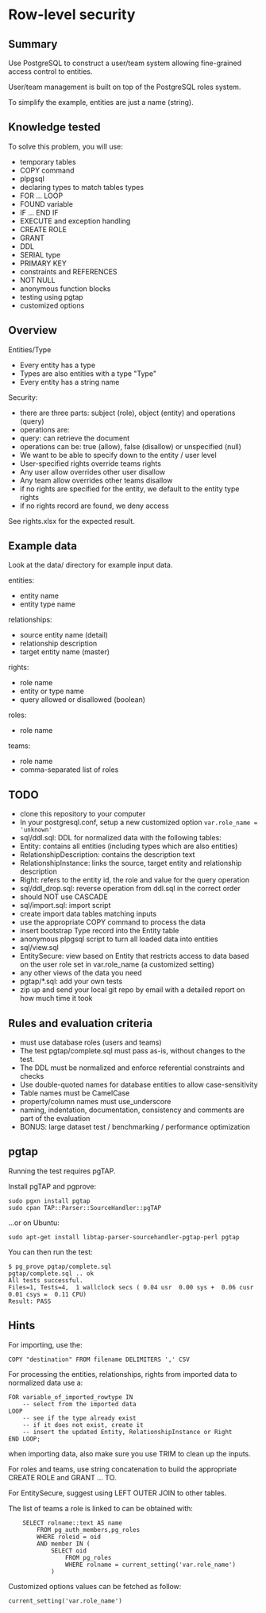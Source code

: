# Row-level security

## Summary

Use PostgreSQL to construct a user/team system allowing fine-grained access control to entities.

User/team management is built on top of the PostgreSQL roles system.

To simplify the example, entities are just a name (string).

## Knowledge tested

To solve this problem, you will use:

* temporary tables
* COPY command
* plpgsql
 * declaring types to match tables types
 * FOR ... LOOP
 * FOUND variable
 * IF ... END IF
 * EXECUTE and exception handling
* CREATE ROLE
* GRANT
* DDL
 * SERIAL type
 * PRIMARY KEY
 * constraints and REFERENCES
 * NOT NULL
* anonymous function blocks
* testing using pgtap
* customized options

## Overview

Entities/Type

* Every entity has a type
* Types are also entities with a type "Type"
* Every entity has a string name

Security:

* there are three parts: subject (role), object (entity) and operations (query)
* operations are:
 * query: can retrieve the document
* operations can be: true (allow), false (disallow) or unspecified (null)
* We want to be able to specify down to the entity / user level
* User-specified rights override teams rights
* Any user allow overrides other user disallow
* Any team allow overrides other teams disallow
* if no rights are specified for the entity, we default to the entity type rights
* if no rights record are found, we deny access

See rights.xlsx for the expected result.

## Example data

Look at the data/ directory for example input data.

entities:

* entity name
* entity type name

relationships:

* source entity name (detail)
* relationship description
* target entity name (master)

rights:

* role name
* entity or type name
* query allowed or disallowed (boolean)

roles:

* role name

teams:

* role name
* comma-separated list of roles

## TODO

* clone this repository to your computer
* In your postgresql.conf, setup a new customized option ```var.role_name = 'unknown'```
* sql/ddl.sql: DDL for normalized data with the following tables:
 * Entity: contains all entities (including types which are also entities)
 * RelationshipDescription: contains the description text
 * RelationshipInstance: links the source, target entity and relationship description
 * Right: refers to the entity id, the role and value for the query operation
* sql/ddl_drop.sql: reverse operation from ddl.sql in the correct order
 * should NOT use CASCADE
* sql/import.sql: import script
 * create import data tables matching inputs
 * use the appropriate COPY command to process the data
 * insert bootstrap Type record into the Entity table
 * anonymous plpgsql script to turn all loaded data into entities
* sql/view.sql
 * EntitySecure: view based on Entity that restricts access to data based on the user role set in var.role_name (a customized setting)
 * any other views of the data you need
* pgtap/*.sql: add your own tests
* zip up and send your local git repo by email with a detailed report on how much time it took

## Rules and evaluation criteria

* must use database roles (users and teams)
* The test pgtap/complete.sql must pass as-is, without changes to the test.
* The DDL must be normalized and enforce referential constraints and checks
* Use double-quoted names for database entities to allow case-sensitivity
* Table names must be CamelCase
* property/column names must use_underscore
* naming, indentation, documentation, consistency and comments are part of the evaluation
* BONUS: large dataset test / benchmarking / performance optimization

## pgtap

Running the test requires pgTAP.

Install pgTAP and pgprove:

```
sudo pgxn install pgtap
sudo cpan TAP::Parser::SourceHandler::pgTAP
```

...or on Ubuntu:

```
sudo apt-get install libtap-parser-sourcehandler-pgtap-perl pgtap
```

You can then run the test:

```
$ pg_prove pgtap/complete.sql
pgtap/complete.sql .. ok
All tests successful.
Files=1, Tests=4,  1 wallclock secs ( 0.04 usr  0.00 sys +  0.06 cusr  0.01 csys =  0.11 CPU)
Result: PASS
```

## Hints

For importing, use the:

```
COPY "destination" FROM filename DELIMITERS ',' CSV
```

For processing the entities, relationships, rights from imported data to normalized data use a:

```
FOR variable_of_imported_rowtype IN
	-- select from the imported data
LOOP
	-- see if the type already exist
	-- if it does not exist, create it
	-- insert the updated Entity, RelationshipInstance or Right
END LOOP;
```

when importing data, also make sure you use TRIM to clean up the inputs.

For roles and teams, use string concatenation to build the appropriate CREATE ROLE and GRANT ... TO.

For EntitySecure, suggest using LEFT OUTER JOIN to other tables.

The list of teams a role is linked to can be obtained with:

```
	SELECT rolname::text AS name
		FROM pg_auth_members,pg_roles
		WHERE roleid = oid
		AND member IN (
			SELECT oid
				FROM pg_roles
				WHERE rolname = current_setting('var.role_name')
			)
```

Customized options values can be fetched as follow:

```
current_setting('var.role_name')
```
